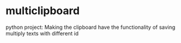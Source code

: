 # multiclipboard
python project:
Making the clipboard have the functionality of saving multiply texts with different id
